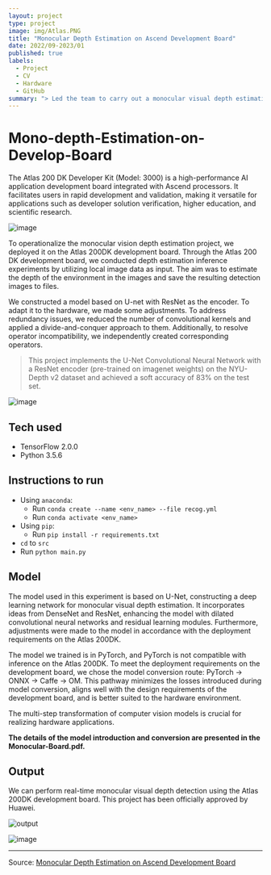 ```yaml
---
layout: project
type: project
image: img/Atlas.PNG
title: "Monocular Depth Estimation on Ascend Development Board"
date: 2022/09-2023/01
published: true
labels:
  - Project
  - CV
  - Hardware
  - GitHub
summary: "> Led the team to carry out a monocular visual depth estimation project on the Atlas 200DK development board to realize the hardware implementation of computer vision. > Used ResNet as a model enhancement method to build a deep learning network to achieve monocular visual depth estimation, and converted the model into the development board, which was accepted by the development board provider (Huawei)."
---
```


# Mono-depth-Estimation-on-Develop-Board

The Atlas 200 DK Developer Kit (Model: 3000) is a high-performance AI application development board integrated with Ascend processors. It facilitates users in rapid development and validation, making it versatile for applications such as developer solution verification, higher education, and scientific research.

![image](https://github.com/kaamava/Mono-depth-Estimation-on-Develop-Board/assets/106901273/dbcaddc0-a9c6-416c-8bbc-becfe4eb951b)

To operationalize the monocular vision depth estimation project, we deployed it on the Atlas 200DK development board. Through the Atlas 200 DK development board, we conducted depth estimation inference experiments by utilizing local image data as input. The aim was to estimate the depth of the environment in the images and save the resulting detection images to files.

We constructed a model based on U-net with ResNet as the encoder. To adapt it to the hardware, we made some adjustments. To address redundancy issues, we reduced the number of convolutional kernels and applied a divide-and-conquer approach to them. Additionally, to resolve operator incompatibility, we independently created corresponding operators.
> This project implements the U-Net Convolutional Neural Network with a ResNet encoder (pre-trained on imagenet weights) on the NYU-Depth v2 dataset and achieved a soft accuracy of 83% on the test set.

![image](https://github.com/kaamava/Mono-depth-Estimation-on-Develop-Board/assets/106901273/33f39141-21e7-47ca-8ffa-5432fefa03a2)

## Tech used
- TensorFlow 2.0.0
- Python 3.5.6

## Instructions to run
- Using `anaconda`:
  - Run `conda create --name <env_name> --file recog.yml`
  - Run `conda activate <env_name>`
- Using `pip`:
  - Run `pip install -r requirements.txt`
- `cd` to `src`
- Run `python main.py`

## Model

The model used in this experiment is based on U-Net, constructing a deep learning network for monocular visual depth estimation. It incorporates ideas from DenseNet and ResNet, enhancing the model with dilated convolutional neural networks and residual learning modules. Furthermore, adjustments were made to the model in accordance with the deployment requirements on the Atlas 200DK.


The model we trained is in PyTorch, and PyTorch is not compatible with inference on the Atlas 200DK. To meet the deployment requirements on the development board, we chose the model conversion route: PyTorch → ONNX → Caffe → OM. This pathway minimizes the losses introduced during model conversion, aligns well with the design requirements of the development board, and is better suited to the hardware environment.

The multi-step transformation of computer vision models is crucial for realizing hardware applications.

**The details of the model introduction and conversion are presented in the Monocular-Board.pdf.**

## Output
We can perform real-time monocular visual depth detection using the Atlas 200DK development board. This project has been officially approved by Huawei.

![output](https://github.com/kaamava/Mono-depth-Estimation-on-Develop-Board/assets/106901273/8c694b6d-8317-494a-bdfa-05997e062e01)

![image](https://github.com/kaamava/Mono-depth-Estimation-on-Develop-Board/assets/106901273/bebe6fb4-0edd-4def-a438-0aa94a2a6c9f)
<hr>

Source: <a href="https://github.com/kaamava/Mono-depth-Estimation-on-Develop-Board"><i class="large github icon "></i>Monocular Depth Estimation on Ascend Development Board</a>
